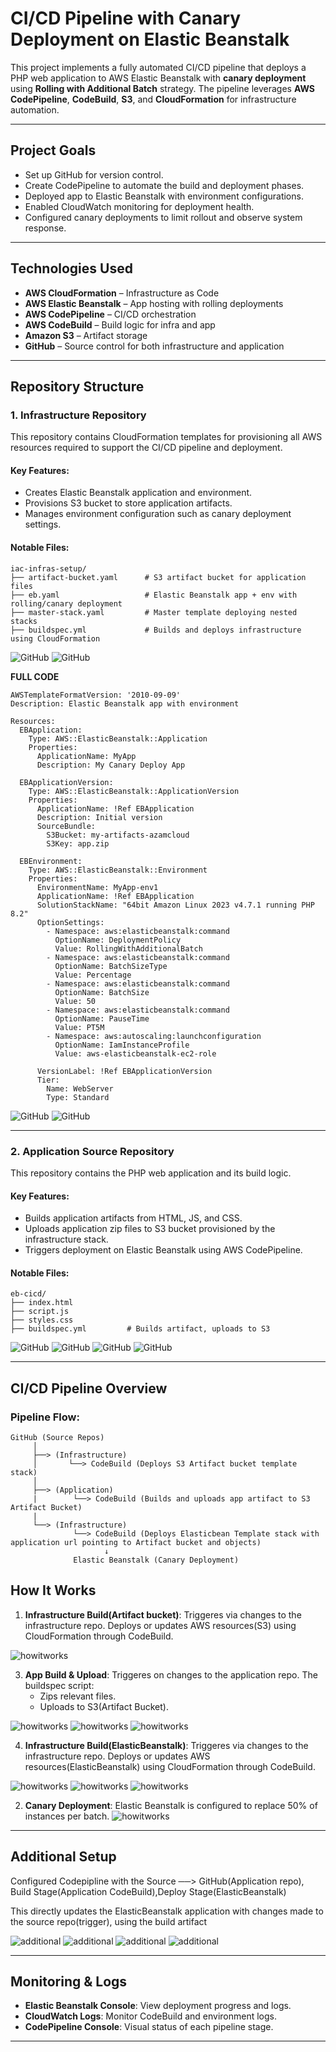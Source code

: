 # CI/CD Pipeline with Canary Deployment on Elastic Beanstalk

This project implements a fully automated CI/CD pipeline that deploys a PHP web application to AWS Elastic Beanstalk with **canary deployment** using **Rolling with Additional Batch** strategy. The pipeline leverages **AWS CodePipeline**, **CodeBuild**, **S3**, and **CloudFormation** for infrastructure automation.

---

##  Project Goals

   - Set up GitHub for version control.
   - Create CodePipeline to automate the build and deployment phases.
   - Deployed app to Elastic Beanstalk with environment configurations.
   - Enabled CloudWatch monitoring for deployment health.
   - Configured canary deployments to limit rollout and observe system response.

---

## Technologies Used

- **AWS CloudFormation** – Infrastructure as Code
- **AWS Elastic Beanstalk** – App hosting with rolling deployments
- **AWS CodePipeline** – CI/CD orchestration
- **AWS CodeBuild** – Build logic for infra and app
- **Amazon S3** – Artifact storage
- **GitHub** – Source control for both infrastructure and application

---

##  Repository Structure

### 1. Infrastructure Repository
This repository contains CloudFormation templates for provisioning all AWS resources required to support the CI/CD pipeline and deployment.

#### Key Features:
- Creates Elastic Beanstalk application and environment.
- Provisions S3 bucket to store application artifacts.
- Manages environment configuration such as canary deployment settings.

#### Notable Files:
```
iac-infras-setup/
├── artifact-bucket.yaml      # S3 artifact bucket for application files
├── eb.yaml                   # Elastic Beanstalk app + env with rolling/canary deployment
├── master-stack.yaml         # Master template deploying nested stacks
├── buildspec.yml             # Builds and deploys infrastructure using CloudFormation
```
![GitHub](/elasticbean/Screenshot6.png)
![GitHub](/elasticbean/Screenshot5.png)

**FULL CODE**
```
AWSTemplateFormatVersion: '2010-09-09'
Description: Elastic Beanstalk app with environment

Resources:
  EBApplication:
    Type: AWS::ElasticBeanstalk::Application
    Properties:
      ApplicationName: MyApp
      Description: My Canary Deploy App

  EBApplicationVersion:
    Type: AWS::ElasticBeanstalk::ApplicationVersion
    Properties:
      ApplicationName: !Ref EBApplication
      Description: Initial version
      SourceBundle:
        S3Bucket: my-artifacts-azamcloud
        S3Key: app.zip

  EBEnvironment:
    Type: AWS::ElasticBeanstalk::Environment
    Properties:
      EnvironmentName: MyApp-env1
      ApplicationName: !Ref EBApplication
      SolutionStackName: "64bit Amazon Linux 2023 v4.7.1 running PHP 8.2"
      OptionSettings:
        - Namespace: aws:elasticbeanstalk:command
          OptionName: DeploymentPolicy
          Value: RollingWithAdditionalBatch
        - Namespace: aws:elasticbeanstalk:command
          OptionName: BatchSizeType
          Value: Percentage
        - Namespace: aws:elasticbeanstalk:command
          OptionName: BatchSize
          Value: 50
        - Namespace: aws:elasticbeanstalk:command
          OptionName: PauseTime
          Value: PT5M
        - Namespace: aws:autoscaling:launchconfiguration
          OptionName: IamInstanceProfile
          Value: aws-elasticbeanstalk-ec2-role
       
      VersionLabel: !Ref EBApplicationVersion
      Tier:
        Name: WebServer
        Type: Standard
```
![GitHub](/elasticbean/Screenshot7.png)
![GitHub](/elasticbean/Screenshot8.png)


---

### 2. Application Source Repository
This repository contains the PHP web application and its build logic.

#### Key Features:
- Builds application artifacts from HTML, JS, and CSS.
- Uploads application zip files to S3 bucket provisioned by the infrastructure stack.
- Triggers deployment on Elastic Beanstalk using AWS CodePipeline.

#### Notable Files:
```
eb-cicd/
├── index.html
├── script.js
├── styles.css
├── buildspec.yml         # Builds artifact, uploads to S3
```

![GitHub](/elasticbean/Screenshot2.png)
![GitHub](/elasticbean/Screenshot3.png)
![GitHub](/elasticbean/Screenshot4.png)
![GitHub](/elasticbean/Screenshot10.png)

---

##  CI/CD Pipeline Overview

### Pipeline Flow:

```
GitHub (Source Repos)
     │
     ├──> (Infrastructure)
     │       └──> CodeBuild (Deploys S3 Artifact bucket template stack)
     │
     ├──> (Application)
     |        └──> CodeBuild (Builds and uploads app artifact to S3 Artifact Bucket)
     |
     └──> (Infrastructure)     
              └──> CodeBuild (Deploys Elasticbean Template stack with application url pointing to Artifact bucket and objects)
                     ↓
              Elastic Beanstalk (Canary Deployment)
```


##  How It Works

1. **Infrastructure Build(Artifact bucket)**: Triggeres via changes to the infrastructure repo. Deploys or updates AWS resources(S3) using CloudFormation through CodeBuild.

![howitworks](/elasticbean/Screenshot9.png)
   
3. **App Build & Upload**: Triggeres on changes to the application repo. The buildspec script:
   - Zips relevant files.
   - Uploads to S3(Artifact Bucket).

  ![howitworks](/elasticbean/Screenshot12.png)
  ![howitworks](/elasticbean/Screenshot13.png)
  ![howitworks](/elasticbean/Screenshot11.png)
  

4. **Infrastructure Build(ElasticBeanstalk)**:  Triggeres via changes to the infrastructure repo. Deploys or updates AWS resources(ElasticBeanstalk) using CloudFormation through CodeBuild.

![howitworks](/elasticbean/Screenshot14.png)
![howitworks](/elasticbean/Screenshot16.png)
![howitworks](/elasticbean/Screenshot17.png)


   
2. **Canary Deployment**: Elastic Beanstalk is configured to replace 50% of instances per batch.
![howitworks](/elasticbean/Screenshot15.png)
---

## Additional Setup 
  Configured Codepipline with the Source ──> GitHub(Application repo), Build Stage(Application CodeBuild),Deploy Stage(ElasticBeanstalk)

  This directly updates the ElasticBeanstalk application with changes made to the source repo(trigger), using the build artifact

![additional](/elasticbean/Screenshot21.png)
![additional](/elasticbean/Screenshot20.png)
![additional](/elasticbean/Screenshot18.png)
![additional](/elasticbean/Screenshot19.png)

---
##  Monitoring & Logs

- **Elastic Beanstalk Console**: View deployment progress and logs.
- **CloudWatch Logs**: Monitor CodeBuild and environment logs.
- **CodePipeline Console**: Visual status of each pipeline stage.

---

